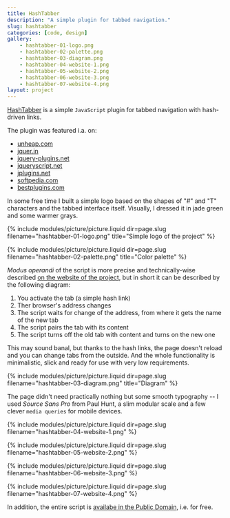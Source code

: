 ```yaml
---
title: HashTabber
description: "A simple plugin for tabbed navigation."
slug: hashtabber
categories: [code, design]
gallery:
    - hashtabber-01-logo.png
    - hashtabber-02-palette.png
    - hashtabber-03-diagram.png
    - hashtabber-04-website-1.png
    - hashtabber-05-website-2.png
    - hashtabber-06-website-3.png
    - hashtabber-07-website-4.png
layout: project
---
```


[HashTabber](http://hashtabber.smutnyleszek.com) is a simple `JavaScript` plugin for tabbed navigation with hash-driven links.

The plugin was featured i.a. on:

- [unheap.com](http://www.unheap.com/navigation/horizontal-tabbed/hashtabber/)
- [jquer.in](http://jquer.in/javascript-frameworks-for-developing-rich-applications/hashtabber/)
- [jquery-plugins.net](http://jquery-plugins.net/hashtabber-simple-hashchange-driven-tabbed-navigation)
- [jqueryscript.net](http://www.jqueryscript.net/blog/10-New-jQuery-Plugins-You-Have-To-See.html)
- [jplugins.net](http://www.jplugins.net/hashtabber/)
- [softpedia.com](http://webscripts.softpedia.com/script/Menus-Navigation/HashTabber-83059.html)
- [bestplugins.com](http://www.bestplugins.com/articles/jquery-plugins.html/)

In some free time I built a simple logo based on the shapes of "#" and "T" characters and the tabbed interface itself. Visually, I dressed it in jade green and some warmer grays.

{% include modules/picture/picture.liquid dir=page.slug filename="hashtabber-01-logo.png" title="Simple logo of the project" %}

{% include modules/picture/picture.liquid dir=page.slug filename="hashtabber-02-palette.png" title="Color palette" %}

*Modus operandi* of the script is more precise and technically-wise described [on the website of the project](http://hashtabber.smutnyleszek.com), but in short it can be described by the following diagram:

1. You activate the tab (a simple hash link)
2. Ther browser's address changes
3. The script waits for change of the address, from where it gets the name of the new tab
4. The script pairs the tab with its content
5. The script turns off the old tab with content and turns on the new one

This may sound banal, but thanks to the hash links, the page doesn't reload and you can change tabs from the outside. And the whole functionality is minimalistic, slick and ready for use with very low requirements.

{% include modules/picture/picture.liquid dir=page.slug filename="hashtabber-03-diagram.png" title="Diagram" %}

The page didn't need practically nothing but some smooth typography -- I used *Source Sans Pro* from Paul Hunt, a slim modular scale and a few clever `media queries` for mobile devices.

{% include modules/picture/picture.liquid dir=page.slug filename="hashtabber-04-website-1.png" %}

{% include modules/picture/picture.liquid dir=page.slug filename="hashtabber-05-website-2.png" %}

{% include modules/picture/picture.liquid dir=page.slug filename="hashtabber-06-website-3.png" %}

{% include modules/picture/picture.liquid dir=page.slug filename="hashtabber-07-website-4.png" %}

In addition, the entire script is [availabe in the Public Domain](https://creativecommons.org/publicdomain/zero/1.0/), i.e. for free.
